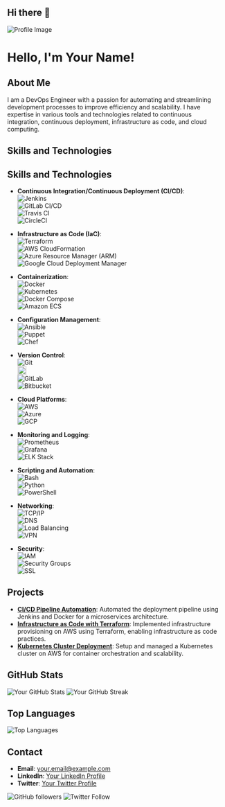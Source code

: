 ## Hi there 👋

<!--
**HimadriSingha/HimadriSingha** is a ✨ _special_ ✨ repository because its `README.md` (this file) appears on your GitHub profile.

Here are some ideas to get you started:

- 🔭 I’m currently working on ...
- 🌱 I’m currently learning ...
- 👯 I’m looking to collaborate on ...
- 🤔 I’m looking for help with ...
- 💬 Ask me about ...
- 📫 How to reach me: ...
- 😄 Pronouns: ...
- ⚡ Fun fact: ...
-->
![Profile Image](https://avatars.githubusercontent.com/yourusername)
# Hello, I'm Your Name!

## About Me
I am a DevOps Engineer with a passion for automating and streamlining development processes to improve efficiency and scalability. I have expertise in various tools and technologies related to continuous integration, continuous deployment, infrastructure as code, and cloud computing.

## Skills and Technologies
## Skills and Technologies

- **Continuous Integration/Continuous Deployment (CI/CD)**:  
  <img src="https://upload.wikimedia.org/wikipedia/commons/thumb/e/e9/Jenkins_logo.svg/20px-Jenkins_logo.svg.png" alt="Jenkins">  
  <img src="https://about.gitlab.com/images/press/logo/png/gitlab-icon-rgb.png" alt="GitLab CI/CD">  
  <img src="https://www.vectorlogo.zone/logos/travis-ci/travis-ci-icon.svg" alt="Travis CI">  
  <img src="https://circleci.com/circleci-logo-stacked-fb-dark.png" alt="CircleCI">  

- **Infrastructure as Code (IaC)**:  
  <img src="https://www.vectorlogo.zone/logos/terraformio/terraformio-icon.svg" alt="Terraform">  
  <img src="https://miro.medium.com/max/2788/1*OhmLq6W_5tuV2oKx5e45ow.png" alt="AWS CloudFormation">  
  <img src="https://mseng.github.io/ARM-ttk-gallery/presenter/assets/images/ARM-logo.png" alt="Azure Resource Manager (ARM)">  
  <img src="https://www.gstatic.com/devrel-devsite/prod/vf8d0f0f84a13b82e5df1cda7f6a3893f9fda65e350eebcbb9d3ff708fec2b9a5/cloud/images/favicons/one-google-logo.png" alt="Google Cloud Deployment Manager">  

- **Containerization**:  
  <img src="https://www.vectorlogo.zone/logos/docker/docker-icon.svg" alt="Docker">  
  <img src="https://www.vectorlogo.zone/logos/kubernetes/kubernetes-icon.svg" alt="Kubernetes">  
  <img src="https://raw.githubusercontent.com/docker/compose/master/logo.png" alt="Docker Compose">  
  <img src="https://d1q6f0aelx0por.cloudfront.net/product-logos/library-amazon-ecs-logo.png" alt="Amazon ECS">  

- **Configuration Management**:  
  <img src="https://www.vectorlogo.zone/logos/ansible/ansible-icon.svg" alt="Ansible">  
  <img src="https://www.vectorlogo.zone/logos/puppetlabs/puppetlabs-icon.svg" alt="Puppet">  
  <img src="https://www.vectorlogo.zone/logos/chefio/chefio-icon.svg" alt="Chef">  

- **Version Control**:  
  <img src="https://www.vectorlogo.zone/logos/git-scm/git-scm-icon.svg" alt="Git">  
  <img src="https://github.githubassets.com/images/modules/logos_page/GitHub-Mark.png" alt="GitHub" height="20">  
  <img src="https://www.vectorlogo.zone/logos/gitlab/gitlab-icon.svg" alt="GitLab">  
  <img src="https://www.vectorlogo.zone/logos/bitbucket/bitbucket-icon.svg" alt="Bitbucket">  

- **Cloud Platforms**:  
  <img src="https://d1.awsstatic.com/logos/aws-logo-lockups/AWS_Logo_PoweredBy_127x42.png" alt="AWS">  
  <img src="https://www.vectorlogo.zone/logos/microsoft_azure/microsoft_azure-icon.svg" alt="Azure">  
  <img src="https://www.vectorlogo.zone/logos/google_cloud/google_cloud-icon.svg" alt="GCP">  

- **Monitoring and Logging**:  
  <img src="https://www.vectorlogo.zone/logos/prometheusio/prometheusio-icon.svg" alt="Prometheus">  
  <img src="https://www.vectorlogo.zone/logos/grafana/grafana-icon.svg" alt="Grafana">  
  <img src="https://miro.medium.com/max/400/1*83pJksnYkTRdzm-lL_L2Hg.png" alt="ELK Stack">  

- **Scripting and Automation**:  
  <img src="https://www.vectorlogo.zone/logos/gnu_bash/gnu_bash-icon.svg" alt="Bash">  
  <img src="https://www.vectorlogo.zone/logos/python/python-icon.svg" alt="Python">  
  <img src="https://www.vectorlogo.zone/logos/powershell/powershell-icon.svg" alt="PowerShell">  

- **Networking**:  
  <img src="https://www.vectorlogo.zone/logos/tcpip/tcpip-icon.svg" alt="TCP/IP">  
  <img src="https://www.vectorlogo.zone/logos/bind9/bind9-icon.svg" alt="DNS">  
  <img src="https://www.vectorlogo.zone/logos/haproxy/haproxy-icon.svg" alt="Load Balancing">  
  <img src="https://www.vectorlogo.zone/logos/openvpn/openvpn-icon.svg" alt="VPN">  

- **Security**:  
  <img src="https://www.vectorlogo.zone/logos/aws/aws-icon.svg" alt="IAM">  
  <img src="https://www.vectorlogo.zone/logos/aws/aws-icon.svg" alt="Security Groups">  
  <img src="https://www.vectorlogo.zone/logos/letsencrypt/letsencrypt-icon.svg" alt="SSL">



## Projects
- [**CI/CD Pipeline Automation**](https://github.com/yourusername/ci-cd-pipeline): Automated the deployment pipeline using Jenkins and Docker for a microservices architecture.
- [**Infrastructure as Code with Terraform**](https://github.com/yourusername/terraform-aws): Implemented infrastructure provisioning on AWS using Terraform, enabling infrastructure as code practices.
- [**Kubernetes Cluster Deployment**](https://github.com/yourusername/kubernetes-cluster): Setup and managed a Kubernetes cluster on AWS for container orchestration and scalability.

## GitHub Stats
![Your GitHub Stats](https://github-readme-stats.vercel.app/api?username=yourusername&show_icons=true&theme=radical)
![Your GitHub Streak](https://github-readme-streak-stats.herokuapp.com/?user=yourusername&theme=radical)

## Top Languages
![Top Languages](https://github-readme-stats.vercel.app/api/top-langs/?username=HimadriSingha&layout=compact&theme=radical)

## Contact
- **Email**: your.email@example.com
- **LinkedIn**: [Your LinkedIn Profile](https://linkedin.com/in/yourprofile)
- **Twitter**: [Your Twitter Profile](https://twitter.com/yourprofile)

![GitHub followers](https://img.shields.io/github/followers/yourusername?style=social)
![Twitter Follow](https://img.shields.io/twitter/follow/yourprofile?style=social)

